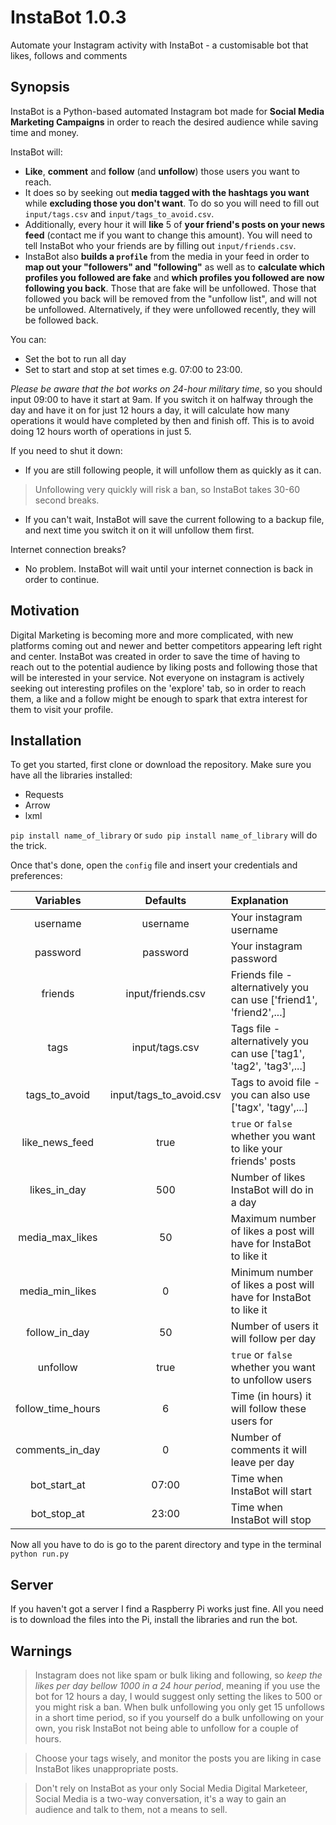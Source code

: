 # InstaBot 1.0.3
Automate your Instagram activity with InstaBot - a customisable bot that likes, follows and comments

## Synopsis

InstaBot is a Python-based automated Instagram bot made for **Social Media Marketing Campaigns** in order to reach the desired audience while saving time and money. 

InstaBot will:

* **Like**, **comment** and **follow** (and **unfollow**) those users you want to reach. 
* It does so by seeking out **media tagged with the hashtags you want** while **excluding those you don't want**. To do so you will need to fill out `input/tags.csv` and `input/tags_to_avoid.csv`. 
* Additionally, every hour it will **like** 5 of **your friend's posts on your news feed** (contact me if you want to change this amount). You will need to tell InstaBot who your friends are by filling out `input/friends.csv`. 
* InstaBot also **builds a `profile`** from the media in your feed in order to **map out your "followers" and "following"** as well as to **calculate which profiles you followed are fake** and **which profiles you followed are now following you back**. Those that are fake will be unfollowed. Those that followed you back will be removed from the "unfollow list", and will not be unfollowed. Alternatively, if they were unfollowed recently, they will be followed back. 

You can:

* Set the bot to run all day
* Set to start and stop at set times e.g. 07:00 to 23:00.

*Please be aware that the bot works on 24-hour military time*, so you should input 09:00 to have it start at 9am. If you switch it on halfway through the day and have it on for just 12 hours a day, it will calculate how many operations it would have completed by then and finish off. This is to avoid doing 12 hours worth of operations in just 5.

If you need to shut it down: 

* If you are still following people, it will unfollow them as quickly as it can. 
> Unfollowing very quickly will risk a ban, so InstaBot takes 30-60 second breaks. 
* If you can't wait, InstaBot will save the current following to a backup file, and next time you switch it on it will unfollow them first.

Internet connection breaks? 
* No problem. InstaBot will wait until your internet connection is back in order to continue.

## Motivation

Digital Marketing is becoming more and more complicated, with new platforms coming out and newer and better competitors appearing left right and center. InstaBot was created in order to save the time of having to reach out to the potential audience by liking posts and following those that will be interested in your service. Not everyone on instagram is actively seeking out interesting profiles on the 'explore' tab, so in order to reach them, a like and a follow might be enough to spark that extra interest for them to visit your profile.

## Installation

To get you started, first clone or download the repository. Make sure you have all the libraries installed:

* Requests 
* Arrow
* lxml

`pip install name_of_library` or `sudo pip install name_of_library` will do the trick.

Once that's done, open the `config` file and insert your credentials and preferences:

|	Variables   		|	Defaults   				|	Explanation 															|
|:---------------------:|:-------------------------:|:------------------------------------------------------------------------	|
|	username			|	username				|	Your instagram username													|
|	password			|	password	 			|	Your instagram password													|
|	friends				|	input/friends.csv		|	Friends file - alternatively you can use ['friend1', 'friend2',...]		|
|	tags 		 		|	input/tags.csv			|	Tags file - alternatively you can use ['tag1', 'tag2', 'tag3',...]		|
|	tags_to_avoid		|	input/tags_to_avoid.csv	|	Tags to avoid file - you can also use ['tagx', 'tagy',...]				|
|	like_news_feed		|	true 					|	`true` or `false` whether you want to like your friends' posts			|
|	likes_in_day	 	|	500						|	Number of likes InstaBot will do in a day 								|
|	media_max_likes		|	50 						|	Maximum number of likes a post will have for InstaBot to like it 		|
|	media_min_likes		|	0	 					|	Minimum number of likes a post will have for InstaBot to like it 		|
|	follow_in_day		|	50						|	Number of users it will follow per day 							 		|
|	unfollow 			|	true					|	`true` or `false` whether you want to unfollow users					|
|	follow_time_hours	|	6			 			|	Time (in hours) it will follow these users for 				 			|
|	comments_in_day		|	0						|	Number of comments it will leave per day								|
|	bot_start_at 		|	07:00 					|	Time when InstaBot will start 											|
|	bot_stop_at 		|	23:00 					|	Time when InstaBot will stop 										 	|

Now all you have to do is go to the parent directory and type in the terminal `python run.py`

## Server

If you haven't got a server I find a Raspberry Pi works just fine. All you need is to download the files into the Pi, install the libraries and run the bot.

## Warnings

> Instagram does not like spam or bulk liking and following, so *keep the likes per day bellow 1000 in a 24 hour period*, meaning if you use the bot for 12 hours a day, I would suggest only setting the likes to 500 or you might risk a ban. When bulk unfollowing you only get 15 unfollows in a short time period, so if you yourself do a bulk unfollowing on your own, you risk InstaBot not being able to unfollow for a couple of hours.

> Choose your tags wisely, and monitor the posts you are liking in case InstaBot likes unappropriate posts.

> Don't rely on InstaBot as your only Social Media Digital Marketeer, Social Media is a two-way conversation, it's a way to gain an audience and talk to them, not a means to sell.